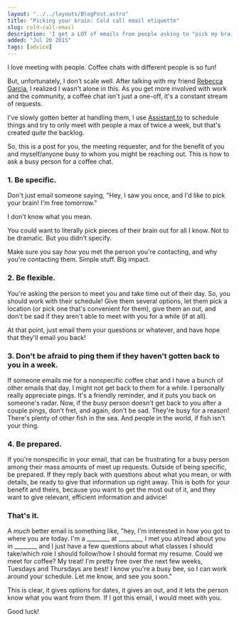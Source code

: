 ```yaml
---
layout: "../../layouts/BlogPost.astro"
title: "Picking your brain: Cold call email etiquette"
slug: cold-call-email
description: 'I get a LOT of emails from people asking to "pick my brain." Here is how I wish people would approach this.'
added: "Jul 20 2015"
tags: [advice]
---
```


I love meeting with people.  Coffee chats with different people is so fun!

But, unfortunately, I don't scale well.  After talking with my friend
[Rebecca Garcia](http://www.geekgirlweb.com/), I realized I wasn't alone in
this.  As you get more involved with work and the community, a coffee chat isn't
just a one-off, it's a constant stream of requests.

I've slowly gotten better at handling them, I use [Assistant.to](http://www.assistant.to/)
to schedule things and try to only meet with people a max of twice a week, but
that's created *quite* the backlog.

So, this is a post for you, the meeting requester, and for the benefit of you
and myself/anyone busy to whom you might be reaching out.  This is how to ask a
busy person for a coffee chat.

### 1. Be specific.

Don't just email someone saying, "Hey, I saw you once, and I'd like to pick your
brain! I'm free tomorrow."

I don't know what you mean.

You could want to literally pick pieces of their brain out for all I know.  Not
to be dramatic.  But you didn't specify.

Make sure you say *how* you met the person you're contacting, and why you're
contacting them.  Simple stuff.  Big impact.

### 2. Be flexible.

You're asking the person to meet you and take time out of their day.  So, you
should work with their schedule!  Give them several options, let them pick a
location (or pick one that's convenient for them), give them an out, and don't
be sad if they aren't able to meet with you for a while (if at all).

At that point, just email them your questions or whatever, and have hope that
they'll email you back!

### 3. Don't be afraid to ping them if they haven't gotten back to you in a week.

If someone emails me for a nonspecific coffee chat and I have a bunch of other
emails that day, I might not get back to them for a while.  I personally really
appreciate pings.  It's a friendly reminder, and it puts you back on someone's
radar.  Now, if the busy person doesn't get back to you after a couple pings,
don't fret, and again, don't be sad.  They're busy for a reason!  There's plenty
of other fish in the sea.  And people in the world, if fish isn't your thing.

### 4. Be prepared.

If you're nonspecific in your email, that can be frustrating for a busy person
among their mass amounts of meet up requests.  Outside of being specific, be
prepared.  If they reply back with questions about what you mean, or with
details, be ready to give that information up right away.  This is both for your
benefit and theirs, because you want to get the most out of it, and they want to
give relevant, efficient information and advice!

### That's it.

A *much* better email is something like, "hey, I'm interested in how you got to
where you are today. I'm a ________ at ________, I met you at/read about you in
________ and I just have a few questions about what classes I should take/which
role I should follow/how I should format my resume.  Could we meet for coffee?
My treat!  I'm pretty free over the next few weeks, Tuesdays and Thursdays are
best!  I know you're a busy bee, so I can work around your schedule.
Let me know, and see you soon."

This is clear, it gives options for dates, it gives an out, and it lets the
person know what you want from them.  If I got this email, I would meet with you.

Good luck!
